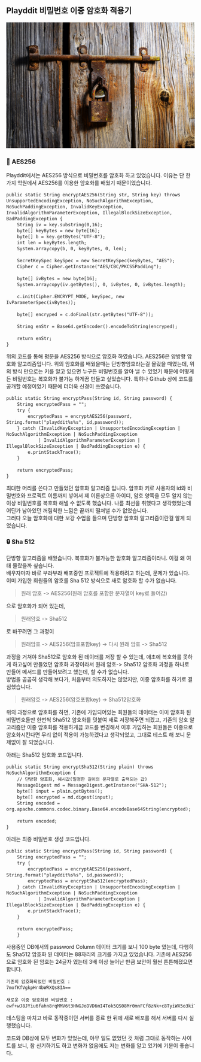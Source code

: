 ## Playddit 비밀번호 이중 암호화 적용기

![](main.jpg)

### 🔐 AES256
Playddit에서는 AES256 방식으로 비밀번호를 암호화 하고 있었습니다. 이유는 단 한가지 학원에서 AES256를 이용한 암호화를 배웠기 때문이었습니다.

```
public static String encryptAES256(String str, String key) throws UnsupportedEncodingException, NoSuchAlgorithmException, NoSuchPaddingException, InvalidKeyException, InvalidAlgorithmParameterException, IllegalBlockSizeException, BadPaddingException {
    String iv = key.substring(0,16);
    byte[] keyBytes = new byte[16];
    byte[] b = key.getBytes("UTF-8");
    int len = keyBytes.length;
    System.arraycopy(b, 0, keyBytes, 0, len);
    
    SecretKeySpec keySpec = new SecretKeySpec(keyBytes, "AES");
    Cipher c = Cipher.getInstance("AES/CBC/PKCS5Padding");
    
    byte[] ivBytes = new byte[16];
    System.arraycopy(iv.getBytes(), 0, ivBytes, 0, ivBytes.length);

    c.init(Cipher.ENCRYPT_MODE, keySpec, new IvParameterSpec(ivBytes));
    
    byte[] encryped = c.doFinal(str.getBytes("UTF-8"));
    
    String enStr = Base64.getEncoder().encodeToString(encryped);
    
    return enStr;		
}
```

위의 코드를 통해 평문을 AES256 방식으로 암호화 하였습니다.
AES256은 양방향 암호화 알고리즘입니다. 위의 암호화를 배웠을때는 단방향암호라는걸 몰랐을 때였는데, 위의 방식 만으로는 키를 알고 있으면 누구든 비밀번호를 알아 낼 수 있었기 때문에 어떻게든 비밀번호는 복호화가 불가능 하게끔 만들고 싶었습니다. 특히나 Github 상에 코드를 공개할 예정이었기 때문에 더더욱 신경이 쓰였습니다.

```
public static String encryptPass(String id, String password) {
    String encryptedPass = "";
    try {
        encryptedPass = encryptAES256(password, String.format("playddit%s%s", id,password));
    } catch (InvalidKeyException | UnsupportedEncodingException | NoSuchAlgorithmException | NoSuchPaddingException
            | InvalidAlgorithmParameterException | IllegalBlockSizeException | BadPaddingException e) {
        e.printStackTrace();
    }
    
    return encryptedPass;
}
```

최대한 머리를 쓴다고 만들었던 암호화 알고리즘 입니다. 암호화 키로 사용자의 id와 비밀번호와 프로젝트 이름까지 넣어서 제 이론상으론 아이디, 암호 양쪽을 모두 알지 않는 이상 비밀번호를 복호화 해낼 수 없도록 했습니다. 나름 최선을 취했다고 생각했었는데 어딘가 남아있던 꺼림칙한 느낌은 끝까지 떨쳐낼 수가 없었습니다.  
그러다 오늘 암호화에 대한 보강 수업을 들으며 단방향 암호화 알고리즘이란걸 알게 되었습니다.

### 🔒 Sha 512
단방향 알고리즘을 배웠습니다. 복호화가 불가능한 암호화 알고리즘이라니. 이걸 왜 여태 몰랐을까 싶습니다.  
배우자마자 바로 부랴부랴 배포중인 프로젝트에 적용하려고 하는데, 문제가 있습니다. 이미 가입한 회원들의 암호를 Sha 512 방식으로 새로 암호화 할 수가 없습니다. 
>원래 암호 -> AES256(원래 암호를 포함한 문자열이 key로 들어감)

으로 암호화가 되어 있는데, 
> 원래암호 -> Sha512

로 바꾸려면 그 과정이
> 원래암호 -> AES256(암호포함key) -> 다시 원래 암호 -> Sha512

과정을 거쳐야 Sha512로 암호화 된 데이터를 저장 할 수 있는데, 애초에 복호화를 못하게 하고싶어 만들었던 암호화 과정이라서 원래 암호-> Sha512 암호화 과정을 하나로 만들어 메서드를 만들어보려고 했는데, 할 수가 없습니다.  
방법을 곰곰히 생각해 보다가, 처음부터 의도하지는 않았지만, 이중 암호화를 하기로 결심했습니다.
> 원래암호 -> AES256(암호포함key) -> Sha512암호화

위의 과정으로 암호화를 하면, 기존에 가입되어있는 회원들의 데이터는 이미 암호화 된 비밀번호들만 한번씩 Sha512 암호화를 덧붙여 새로 저장해주면 되겠고, 기존의 암호 알고리즘만 이중 암호화를 적용하게끔 코드를 변경해서 이후 가입하는 회원들은 이중으로 암호화시킨다면 무리 없이 적용이 가능하겠다고 생각되었고, 그대로 테스트 해 보니 문제없이 잘 되었습니다.

아래는 Sha512 암호화 코드입니다.
```
public static String encryptSha512(String plain) throws NoSuchAlgorithmException {
    // 단방향 암호화, 해시값(일정한 길이의 문자열로 출력되는 값)
    MessageDigest md = MessageDigest.getInstance("SHA-512");
    byte[] input = plain.getBytes();
    byte[] encrypted = md.digest(input);
    String encoded = org.apache.commons.codec.binary.Base64.encodeBase64String(encrypted);

    return encoded;
}
```

아래는 최종 비밀번호 생성 코드입니다.
```
public static String encryptPass(String id, String password) {
    String encryptedPass = "";
    try {
        encryptedPass = encryptAES256(password, String.format("playddit%s%s", id,password));
        encryptedPass = encryptSha512(encryptedPass);
    } catch (InvalidKeyException | UnsupportedEncodingException | NoSuchAlgorithmException | NoSuchPaddingException
            | InvalidAlgorithmParameterException | IllegalBlockSizeException | BadPaddingException e) {
        e.printStackTrace();
    }
    
    return encryptedPass;
	}
```

사용중인 DB에서의 password Column 데이터 크기를 보니 100 byte 였는데, 다행히도 Sha512 암호화 된 데이터는 88자리의 크기를 가지고 있었습니다. 
기존에 AES256으로 암호화 된 암호는 24글자 였는데 3배 이상 늘어난 만큼 보안이 훨씬 튼튼해졌으면 합니다. 
```
기존의 암호화되었던 비밀번호 : 
7mofKfVgkpHr4bWRXQs8IA==

새로운 이중 암호화된 비밀번호 : 
ewf+wJ8JYiu6fahn8rqMMV6t3HNGJoDVD6mI4Tok5QS08Mr0mnFCf8zNk+c8TyiWX5o3kiTa9TbN61lbiR2o0g==
```
  
테스팅을 마치고 바로 동작중이던 서버를 종료 한 뒤에 새로 배포를 해서 서버를 다시 실행했습니다.  

코드와 DB상에 모두 변화가 있었는데, 아무 일도 없었던 것 처럼 그대로 동작하는 사이트를 보니, 참 신기하기도 하고 변화가 없음에도 저는 변화를 알고 있기에 기분이 좋습니다.

